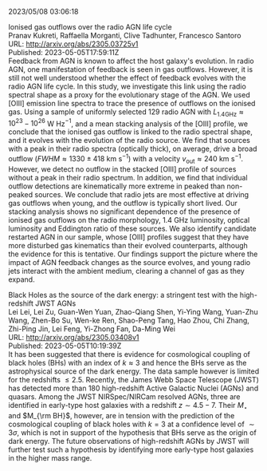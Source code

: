 2023/05/08 03:06:18  

Ionised gas outflows over the radio AGN life cycle  
Pranav Kukreti, Raffaella Morganti, Clive Tadhunter, Francesco Santoro  
URL: http://arxiv.org/abs/2305.03725v1  
Published: 2023-05-05T17:59:11Z  
  Feedback from AGN is known to affect the host galaxy's evolution. In radio AGN, one manifestation of feedback is seen in gas outflows. However, it is still not well understood whether the effect of feedback evolves with the radio AGN life cycle. In this study, we investigate this link using the radio spectral shape as a proxy for the evolutionary stage of the AGN. We used [OIII] emission line spectra to trace the presence of outflows on the ionised gas. Using a sample of uniformly selected 129 radio AGN with $L_\textrm{1.4GHz}\approx10^{23}-10^{26}$ W Hz$^{-1}$, and a mean stacking analysis of the [OIII] profile, we conclude that the ionised gas outflow is linked to the radio spectral shape, and it evolves with the evolution of the radio source. We find that sources with a peak in their radio spectra (optically thick), on average, drive a broad outflow ($FWHM\approx1330\pm418$ km s$^{-1}$) with a velocity $v_\textrm{out}\approx 240$ km s$^{-1}$. However, we detect no outflow in the stacked [OIII] profile of sources without a peak in their radio spectrum. In addition, we find that individual outflow detections are kinematically more extreme in peaked than non-peaked sources. We conclude that radio jets are most effective at driving gas outflows when young, and the outflow is typically short lived. Our stacking analysis shows no significant dependence of the presence of ionised gas outflows on the radio morphology, 1.4 GHz luminosity, optical luminosity and Eddington ratio of these sources. We also identify candidate restarted AGN in our sample, whose [OIII] profiles suggest that they have more disturbed gas kinematics than their evolved counterparts, although the evidence for this is tentative. Our findings support the picture where the impact of AGN feedback changes as the source evolves, and young radio jets interact with the ambient medium, clearing a channel of gas as they expand.   

Black Holes as the source of the dark energy: a stringent test with the
  high-redshift JWST AGNs  
Lei Lei, Lei Zu, Guan-Wen Yuan, Zhao-Qiang Shen, Yi-Ying Wang, Yuan-Zhu Wang, Zhen-Bo Su, Wen-ke Ren, Shao-Peng Tang, Hao Zhou, Chi Zhang, Zhi-Ping Jin, Lei Feng, Yi-Zhong Fan, Da-Ming Wei  
URL: http://arxiv.org/abs/2305.03408v1  
Published: 2023-05-05T10:19:39Z  
  It has been suggested that there is evidence for cosmological coupling of black holes (BHs) with an index of $k\approx 3$ and hence the BHs serve as the astrophysical source of the dark energy. The data sample however is limited for the redshifts $\leq 2.5$. Recently, the James Webb Space Telescope (JWST) has detected more than 180 high-redshift Active Galactic Nuclei (AGNs) and quasars. Among the JWST NIRSpec/NIRCam resolved AGNs, three are identified in early-type host galaxies with a redshift $z\sim 4.5-7$. Their $M_{\star}$ and $M_{\rm BH}$, however, are in tension with the prediction of the cosmological coupling of black holes with $k=3$ at a confidence level of $\sim 3\sigma$, which is not in support of the hypothesis that BHs serve as the origin of dark energy. The future observations of high-redshift AGNs by JWST will further test such a hypothesis by identifying more early-type host galaxies in the higher mass range.   

